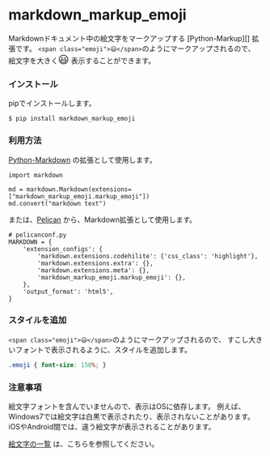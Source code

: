 <!-- -*- coding: utf-8 -*- -->
<!-- ----*---------*---------*---------*---------*---------*---------*---- -->
# markdown_markup_emoji

Markdownドキュメント中の絵文字をマークアップする [Python-Markup][] 拡張です。
`<span class="emoji">😃</span>`のようにマークアップされるので、
絵文字を大きく<span class="emoji" style="font-size:150%">😃</span>
表示することができます。

### インストール

pipでインストールします。

```
$ pip install markdown_markup_emoji
```

### 利用方法

[Python-Markdown][] の拡張として使用します。

```.python
import markdown

md = markdown.Markdown(extensions=["markdown_markup_emoji.markup_emoji"])
md.convert("markdown text")
```

または、[Pelican][] から、Markdown拡張として使用します。

```.python
# pelicanconf.py
MARKDOWN = {
    'extension_configs': {
        'markdown.extensions.codehilite': {'css_class': 'highlight'},
        'markdown.extensions.extra': {},
        'markdown.extensions.meta': {},
        'markdown_markup_emoji.markup_emoji': {},
    },
    'output_format': 'html5',
}
```

### スタイルを追加

`<span class="emoji">😃</span>`のようにマークアップされるので、
すこし大きいフォントで表示されるように、スタイルを追加します。

```.css
.emoji { font-size: 150%; }
```

### 注意事項

絵文字フォントを含んでいませんので、表示はOSに依存します。
例えば、Windows7では絵文字は白黒で表示されたり、表示されないことがあります。
iOSやAndroid間では、違う絵文字が表示されることがあります。

[絵文字の一覧][EmojiList] は、こちらを参照してください。

[Python-Markdown]: https://github.com/Python-Markdown/markdown "Python-Markdown"
[Pelican]: https://blog.getpelican.com/ "Pelican Static Site Generator"
[EmojiList]: https://unicode.org/emoji/charts/full-emoji-list.html "Full Emoji List"
